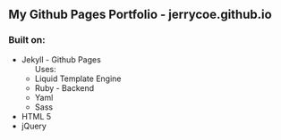 ## My Github Pages Portfolio - jerrycoe.github.io

### Built on:

<ul>
	<li>
		Jekyll - Github Pages
		<ul>
			Uses:
			<li>
				Liquid Template Engine
			</li>
			<li>
				Ruby - Backend
			</li>
			<li>
				Yaml
			</li>
			<li>
				Sass
			</li>
		</ul>
	</li>
	<li>
		HTML 5
	</li>
	<li>
		jQuery
	</li>
</ul>